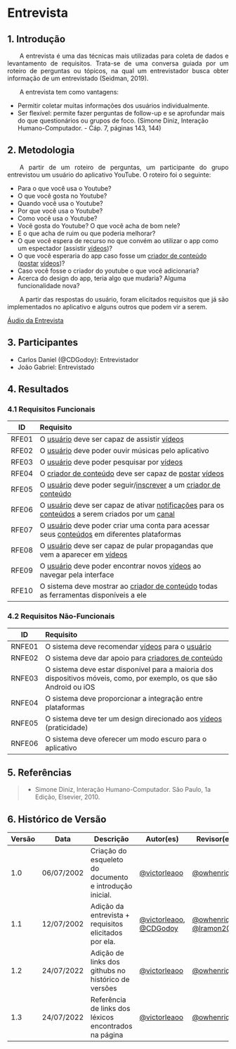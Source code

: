 # Entrevista

## 1. Introdução
<p align="justify">&emsp;&emsp;A entrevista é uma das técnicas mais utilizadas para coleta de dados e levantamento de requisitos. Trata-se de uma conversa guiada por um roteiro de perguntas ou tópicos, na qual um entrevistador busca obter informação de um entrevistado (Seidman, 2019).</p>

<p align="justify">&emsp;&emsp;A entrevista tem como vantagens:</p>

- Permitir coletar muitas informações dos usuários individualmente.
- Ser flexível: permite fazer perguntas de follow-up e se aprofundar mais do que questionários ou grupos de foco.
(Simone Diniz, Interação Humano-Computador. - Cáp. 7, páginas 143, 144)

## 2. Metodologia
<p align="justify">&emsp;&emsp;A partir de um roteiro de perguntas, um participante do grupo entrevistou um usuário do aplicativo YouTube. O roteiro foi o seguinte:</p>

- Para o que você usa o Youtube?
- O que você gosta no Youtube?
- Quando você usa o Youtube?
- Por que você usa o Youtube?
- Como você usa o Youtube?
- Você gosta do Youtube? O que você acha de bom nele?
- E o que acha de ruim ou que poderia melhorar?
- O que você espera de recurso no que convém ao utilizar o app como um espectador (assistir [vídeos](https://requisitos-de-software.github.io/2022.1-Youtube/modelagem/lexicos/objeto/#video))?
- O que você esperaria do app caso fosse um [criador de conteúdo](https://requisitos-de-software.github.io/2022.1-Youtube/modelagem/lexicos/objeto/#criador-conteudo) ([postar](https://requisitos-de-software.github.io/2022.1-Youtube/modelagem/lexicos/verbo/#postar) [vídeos](https://requisitos-de-software.github.io/2022.1-Youtube/modelagem/lexicos/objeto/#video))?
- Caso você fosse o criador do youtube o que você adicionaria?
- Acerca do design do app, teria algo que mudaria? Alguma funcionalidade nova?

<p align="justify">&emsp;&emsp;A partir das respostas do usuário, foram elicitados requisitos que já são implementados no aplicativo e alguns outros que podem vir a serem.</p>

[Áudio da Entrevista](https://user-images.githubusercontent.com/33530818/178569542-d2e32903-021d-424a-bdd0-fb63df893b2f.mp4)

## 3. Participantes

- Carlos Daniel (@CDGodoy): Entrevistador
- João Gabriel: Entrevistado

## 4. Resultados
### 4.1 Requisitos Funcionais
| ID    | Requisito |
| :-:   | :-------- |
| RFE01 | O [usuário](https://requisitos-de-software.github.io/2022.1-Youtube/modelagem/lexicos/objeto/#usuario) deve ser capaz de assistir [vídeos](https://requisitos-de-software.github.io/2022.1-Youtube/modelagem/lexicos/objeto/#video) |
| RFE02 | O [usuário](https://requisitos-de-software.github.io/2022.1-Youtube/modelagem/lexicos/objeto/#usuario) deve poder ouvir músicas pelo aplicativo |
| RFE03 | O [usuário](https://requisitos-de-software.github.io/2022.1-Youtube/modelagem/lexicos/objeto/#usuario) deve poder pesquisar por [vídeos](https://requisitos-de-software.github.io/2022.1-Youtube/modelagem/lexicos/objeto/#video) |
| RFE04 | O [criador de conteúdo](https://requisitos-de-software.github.io/2022.1-Youtube/modelagem/lexicos/objeto/#criador-conteudo) deve ser capaz de [postar](https://requisitos-de-software.github.io/2022.1-Youtube/modelagem/lexicos/verbo/#postar) [vídeos](https://requisitos-de-software.github.io/2022.1-Youtube/modelagem/lexicos/objeto/#video) |
| RFE05 | O [usuário](https://requisitos-de-software.github.io/2022.1-Youtube/modelagem/lexicos/objeto/#usuario) deve poder seguir/[inscrever](https://requisitos-de-software.github.io/2022.1-Youtube/modelagem/lexicos/verbo/#inscrever) a um [criador de conteúdo](https://requisitos-de-software.github.io/2022.1-Youtube/modelagem/lexicos/objeto/#criador-conteudo) |
| RFE06 | O [usuário](https://requisitos-de-software.github.io/2022.1-Youtube/modelagem/lexicos/objeto/#usuario) deve ser capaz de ativar [notificações](https://requisitos-de-software.github.io/2022.1-Youtube/modelagem/lexicos/objeto/#notificacao) para os [conteúdos](https://requisitos-de-software.github.io/2022.1-Youtube/modelagem/lexicos/objeto/#conteudo) a serem criados por um [canal](https://requisitos-de-software.github.io/2022.1-Youtube/modelagem/lexicos/objeto/#canal) |
| RFE07 | O [usuário](https://requisitos-de-software.github.io/2022.1-Youtube/modelagem/lexicos/objeto/#usuario) deve poder criar uma conta para acessar seus [conteúdos](https://requisitos-de-software.github.io/2022.1-Youtube/modelagem/lexicos/objeto/#conteudo) em diferentes plataformas |
| RFE08 | O [usuário](https://requisitos-de-software.github.io/2022.1-Youtube/modelagem/lexicos/objeto/#usuario) deve ser capaz de pular propagandas que vem a aparecer em [vídeos](https://requisitos-de-software.github.io/2022.1-Youtube/modelagem/lexicos/objeto/#video) |
| RFE09 | O [usuário](https://requisitos-de-software.github.io/2022.1-Youtube/modelagem/lexicos/objeto/#usuario) deve poder encontrar novos [vídeos](https://requisitos-de-software.github.io/2022.1-Youtube/modelagem/lexicos/objeto/#video) ao navegar pela interface |
| RFE10 | O sistema deve mostrar ao [criador de conteúdo](https://requisitos-de-software.github.io/2022.1-Youtube/modelagem/lexicos/objeto/#criador-conteudo) todas as ferramentas disponíveis a ele |

### 4.2 Requisitos Não-Funcionais
| ID     | Requisito | 
| :-:    | :-------- |
| RNFE01 | O sistema deve recomendar [vídeos](https://requisitos-de-software.github.io/2022.1-Youtube/modelagem/lexicos/objeto/#video) para o [usuário](https://requisitos-de-software.github.io/2022.1-Youtube/modelagem/lexicos/objeto/#usuario) |
| RNFE02 | O sistema deve dar apoio para [criadores de conteúdo](https://requisitos-de-software.github.io/2022.1-Youtube/modelagem/lexicos/objeto/#criador-conteudo) |
| RNFE03 | O sistema deve estar disponível para a maioria dos dispositivos móveis, como, por exemplo, os que são Android ou iOS |
| RNFE04 | O sistema deve proporcionar a integração entre plataformas |
| RNFE05 | O sistema deve ter um design direcionado aos [vídeos](https://requisitos-de-software.github.io/2022.1-Youtube/modelagem/lexicos/objeto/#video) (praticidade) |
| RNFE06 | O sistema deve oferecer um modo escuro para o aplicativo |

## 5. Referências
> - Simone Diniz, Interação Humano-Computador. São Paulo, 1a Edição, Elsevier, 2010.

## 6. Histórico de Versão
| Versão | Data | Descrição | Autor(es) | Revisor(es) |
| ------ | ---- | --------- | --------- | ----------- |
| 1.0    | 06/07/2002 | Criação do esqueleto do documento e introdução inicial. | <a href="https://github.com/victorleaoo">@victorleaoo</a> | <a href="https://github.com/owhenrique">@owhenrique</a> |
| 1.1    | 12/07/2002 | Adição da entrevista + requisitos elicitados por ela. | <a href="https://github.com/victorleaoo">@victorleaoo</a>, <a href="https://github.com/CDGodoy">@CDGodoy</a> | <a href="https://github.com/owhenrique">@owhenrique</a>, <a href="https://github.com/lramon2001">@lramon2001</a> |
| 1.2    | 24/07/2022 | Adição de links dos githubs no histórico de versões | <a href="https://github.com/victorleaoo">@victorleaoo</a> | <a href="https://github.com/owhenrique">@owhenrique</a> |
| 1.3    | 24/07/2022 | Referência de links dos léxicos encontrados na página | <a href="https://github.com/victorleaoo">@victorleaoo</a> | <a href="https://github.com/owhenrique">@owhenrique</a> |